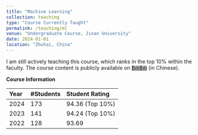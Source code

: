 ```yaml
---
title: "Machine Learning"
collection: teaching
type: "Course Currently Taught"
permalink: /teaching/ml
venue: "Undergraduate Course, Jinan University"
date: 2024-01-01
location: "Zhuhai, China"
---
```


I am still actively teaching this course, which ranks in the top 10% within the faculty. The course content is publicly available on [**BiliBili**](https://www.bilibili.com/video/BV13ppuebEJG/) (in Chinese).

**Course Information**

| Year    | #Students | Student Rating  |
|:--------|:----------|:----------------|
| 2024    | 173       | 94.36 (Top 10%) |
| 2023    | 141       | 94.24 (Top 10%) |
| 2022    | 128       | 93.69           |
